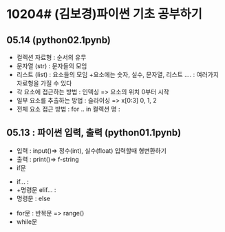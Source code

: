 # 10204# (김보경)파이썬 기초 공부하기
## 05.14 (python02.1pynb)
+ 컬렉션 자료형 : 순서의 유무
+ 문자열 (str) : 문자들의 모임
+ 리스트 (list) : 요소들의 모임
  +요소에는 숫자, 실수, 문자열, 리스트 .... : 여러가지 자료형을 가질 수 있다
+ 각 요소에 접근하는 방법 : 인덱싱 => 요소의 위치 0부터 시작 
+ 일부 요소를 추출하는 방법 : 슬라이싱 => x[0:3] 0, 1, 2
+ 전체 요소 접근 방법 : for .. in 컬렉션 명 :

## 05.13 : 파이썬 입력, 출력 (python01.1pynb)
* 입력 : input()=> 정수(int), 실수(float) 입력할때 형변환하기
* 출력 : print()=> f-string
* if문
+ if... : 
+ +명령문 elif... : 
+  명령문 : else
* for문 : 반복문 => range()
* while문
